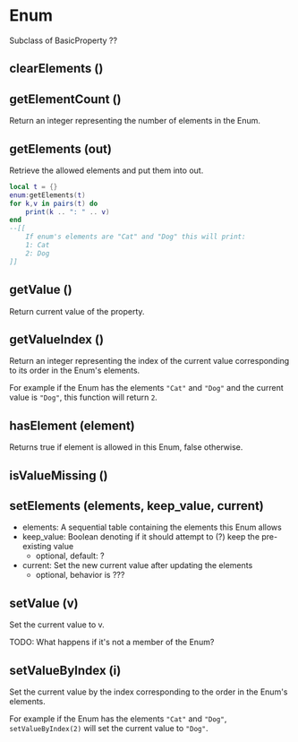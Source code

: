 # Enum

Subclass of BasicProperty ??

## clearElements ()

## getElementCount ()

Return an integer representing the number of elements in the Enum.

## getElements (out)

Retrieve the allowed elements and put them into out.

```lua
local t = {}
enum:getElements(t)
for k,v in pairs(t) do	
	print(k .. ": " .. v)
end
--[[
	If enum's elements are "Cat" and "Dog" this will print:
	1: Cat
	2: Dog
]]
```

## getValue ()

Return current value of the property.

## getValueIndex ()

Return an integer representing the index of the current value corresponding to its order in the Enum's elements.

For example if the Enum has the elements `"Cat"` and `"Dog"` and the current value is `"Dog"`, this function will return `2`.

## hasElement (element)

Returns true if element is allowed in this Enum, false otherwise.

## isValueMissing ()

## setElements (elements, keep_value, current)

- elements: A sequential table containing the elements this Enum allows
- keep_value: Boolean denoting if it should attempt to (?) keep the pre-existing value
  - optional, default: ?
- current: Set the new current value after updating the elements
  - optional, behavior is ???

## setValue (v)

Set the current value to v.

TODO: What happens if it's not a member of the Enum?

## setValueByIndex (i)

Set the current value by the index corresponding to the order in the Enum's elements.

For example if the Enum has the elements `"Cat"` and `"Dog"`, `setValueByIndex(2)` will set the current value to `"Dog"`.
